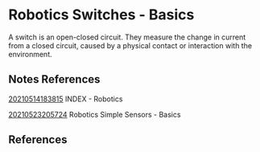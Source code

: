 ---
---
# Robotics Switches - Basics

A switch is an open-closed circuit. They measure the change in current
from a closed circuit, caused by a physical contact or interaction with
the environment.

## Notes References

[20210514183815](/notes/20210514183815) INDEX - Robotics

[20210523205724](/notes/20210523205724) Robotics Simple Sensors - Basics

## References
